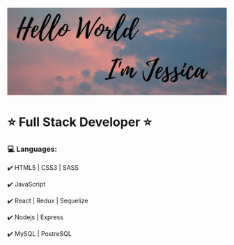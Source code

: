 ![](https://github.com/jessicasaule/jessicasaule/blob/52ddd2142c8ca6d46260a87bcf1151dd9dc217e6/github%20banner.png)
# :star: Full Stack Developer :star:

### :computer: Languages:

:heavy_check_mark: HTML5 | CSS3 | SASS

:heavy_check_mark: JavaScript

:heavy_check_mark: React | Redux | Sequelize

:heavy_check_mark: Nodejs | Express

:heavy_check_mark: MySQL | PostreSQL
